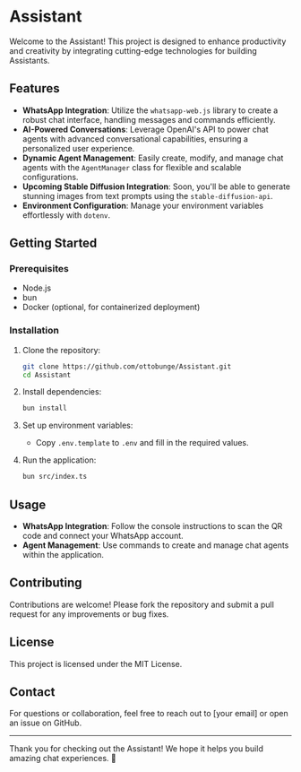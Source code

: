 # Assistant

Welcome to the Assistant! This project is designed to enhance productivity and creativity by integrating cutting-edge technologies for building Assistants.

## Features

- **WhatsApp Integration**: Utilize the `whatsapp-web.js` library to create a robust chat interface, handling messages and commands efficiently.
- **AI-Powered Conversations**: Leverage OpenAI's API to power chat agents with advanced conversational capabilities, ensuring a personalized user experience.
- **Dynamic Agent Management**: Easily create, modify, and manage chat agents with the `AgentManager` class for flexible and scalable configurations.
- **Upcoming Stable Diffusion Integration**: Soon, you'll be able to generate stunning images from text prompts using the `stable-diffusion-api`.
- **Environment Configuration**: Manage your environment variables effortlessly with `dotenv`.

## Getting Started

### Prerequisites

- Node.js
- bun
- Docker (optional, for containerized deployment)

### Installation

1. Clone the repository:
   ```bash
   git clone https://github.com/ottobunge/Assistant.git
   cd Assistant
   ```

2. Install dependencies:
   ```bash
   bun install
   ```

3. Set up environment variables:
   - Copy `.env.template` to `.env` and fill in the required values.

4. Run the application:
   ```bash
   bun src/index.ts
   ```

## Usage

- **WhatsApp Integration**: Follow the console instructions to scan the QR code and connect your WhatsApp account.
- **Agent Management**: Use commands to create and manage chat agents within the application.

## Contributing

Contributions are welcome! Please fork the repository and submit a pull request for any improvements or bug fixes.

## License

This project is licensed under the MIT License.

## Contact

For questions or collaboration, feel free to reach out to [your email] or open an issue on GitHub.

---

Thank you for checking out the Assistant! We hope it helps you build amazing chat experiences. 🚀
